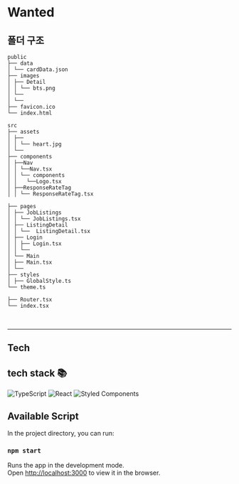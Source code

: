 # Wanted

## 폴더 구조

```
public
├── data
│ └── cardData.json
├── images
│ ├── Detail
│ │ └── bts.png
│ └──
│ └──
├── favicon.ico
└── index.html

src
├── assets
│ ├──
│ │ └── heart.jpg
│ └──
├── components
│ ├──Nav
│ │ └──Nav.tsx
│ │ └── components
│ │   └──Logo.tsx
│ ├──ResponseRateTag
│ │ └── ResponseRateTag.tsx

├── pages
│ ├── JobListings
│ │ └── JobListings.tsx
│ ├── ListingDetail
│ │ └──  ListingDetail.tsx
│ ├── Login
│ │ ├── Login.tsx
│ │ └──
│ └── Main
│ ├── Main.tsx
│ └──
├── styles
│ ├── GlobalStyle.ts
└── theme.ts

├── Router.tsx
└── index.tsx
```

<br/>

---

## Tech

<h2> tech stack 📚 </h2>

![TypeScript](https://img.shields.io/badge/-TypeScript-007ACC?style=for-the-badge&logo=typescript&logoColor=white)
![React](https://img.shields.io/badge/-React-222222?style=for-the-badge&logo=react)
![Styled Components](https://img.shields.io/badge/styled--components-DB7093?style=for-the-badge&logo=styled-components&logoColor=white)

## Available Script

In the project directory, you can run:

### `npm start`

Runs the app in the development mode.\
Open [http://localhost:3000](http://localhost:3000) to view it in the browser.
